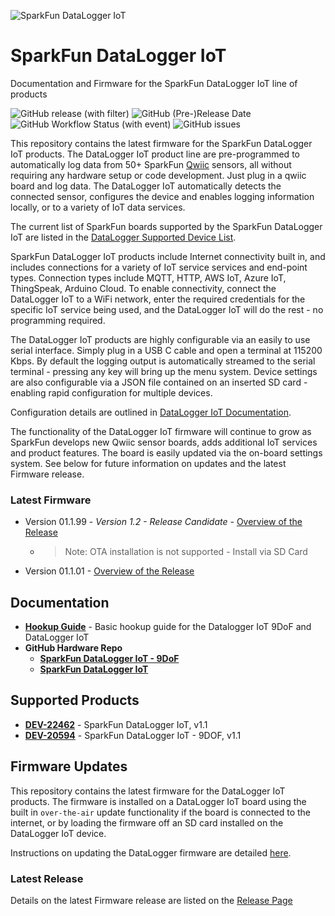 
![SparkFun DataLogger IoT](https://github.com/sparkfun/SparkFun_DataLogger/blob/main/docs/img/Applications_DataLogger_Banner.jpg "SparkFun DataLogger")

# SparkFun DataLogger IoT

Documentation and Firmware for the SparkFun DataLogger IoT line of products

![GitHub release (with filter)](https://img.shields.io/github/v/release/sparkfun/SparkFun_DataLogger)
![GitHub (Pre-)Release Date](https://img.shields.io/github/release-date-pre/sparkfun/SparkFun_DataLogger)
![GitHub Workflow Status (with event)](https://img.shields.io/github/actions/workflow/status/sparkfun/SparkFun_DataLogger/pages%2Fpages-build-deployment?label=Documentation)
![GitHub issues](https://img.shields.io/github/issues/sparkfun/SparkFun_DataLogger)

This repository contains the latest firmware for the SparkFun DataLogger IoT products. The DataLogger IoT product line are pre-programmed to automatically log data from 50+ SparkFun [Qwiic](https://www.sparkfun.com/qwiic) sensors, all without requiring any hardware setup or code development. Just plug in a qwiic board and log data. The DataLogger IoT automatically detects the connected sensor, configures the device and enables logging information locally, or to a variety of IoT data services.

The current list of SparkFun boards supported by the SparkFun DataLogger IoT are listed in the [DataLogger Supported Device List](../supported_devices).

SparkFun DataLogger IoT products include Internet connectivity built in, and includes connections for a variety of IoT service services and end-point types. Connection types include MQTT, HTTP, AWS IoT, Azure IoT, ThingSpeak, Arduino Cloud. To enable connectivity, connect the DataLogger IoT to a WiFi network, enter the required credentials for the specific IoT service being used, and the DataLogger IoT will do the rest - no programming required.

The DataLogger IoT products are highly configurable via an easily to use serial interface. Simply plug in a USB C cable and open a terminal at 115200 Kbps. By default the logging output is automatically streamed to the serial terminal - pressing any key will bring up the menu system. Device settings are also configurable via a JSON file contained on an inserted SD card - enabling rapid configuration for multiple devices.

Configuration details are outlined in [DataLogger IoT Documentation](https://docs.sparkfun.com/SparkFun_DataLogger/configuration/).

The functionality of the DataLogger IoT firmware will continue to grow as SparkFun develops new Qwiic sensor boards, adds additional IoT services and product features. The board is easily updated via the on-board settings system. See below for future information on updates and the latest Firmware release.  

### Latest Firmware

* Version 01.1.99 - *Version 1.2 - Release Candidate* - [Overview of the Release](docs/relnotes/rn_v010200.md)
  * >Note: OTA installation is not supported - Install via SD Card
* Version 01.1.01 - [Overview of the Release](docs/relnotes/rn_v010101.md)

## Documentation

* **[Hookup Guide](https://docs.sparkfun.com/SparkFun_DataLogger/)** - Basic hookup guide for the Datalogger IoT 9DoF and DataLogger IoT
* **GitHub Hardware Repo**
  * **[SparkFun DataLogger IoT - 9DoF](https://github.com/sparkfun/SparkFun_DataLogger_IoT_9DoF)**
  * **[SparkFun DataLogger IoT](https://github.com/sparkfun/SparkFun_DataLogger_IoT)**

## Supported Products

* **[DEV-22462](https://www.sparkfun.com/products/22462)** - SparkFun DataLogger IoT, v1.1
* **[DEV-20594](https://www.sparkfun.com/products/20594)** - SparkFun DataLogger IoT - 9DOF, v1.1

## Firmware Updates

This repository contains the latest firmware for the DataLogger IoT products. The firmware is installed on a DataLogger IoT board using the built in `over-the-air` update functionality if the board is connected to the internet, or by loading the firmware off an SD card installed on the DataLogger IoT device.

Instructions on updating the DataLogger firmware are detailed [here](https://docs.sparkfun.com/SparkFun_DataLogger/configuration/#advanced-system-update).

### Latest Release

Details on the latest Firmware release are listed on the [Release Page](https://github.com/sparkfun/SparkFun_DataLogger/releases)
